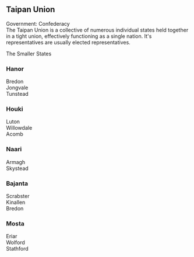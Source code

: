 ## Taipan Union
Government: Confederacy  
The Taipan Union is a collective of numerous individual states held together in a tight union, effectively functioning as a single nation. It's representatives are usually elected representatives. 

The Smaller States
### Hanor
Bredon  
Jongvale  
Tunstead  
### Houki
Luton  
Willowdale  
Acomb  
### Naari
Armagh  
Skystead  
### Bajanta
Scrabster  
Kinallen  
Bredon  
### Mosta
Eriar  
Wolford  
Stathford  